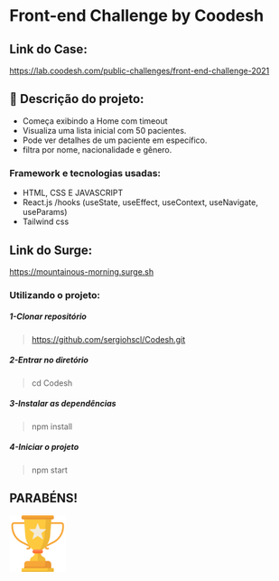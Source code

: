 # Front-end Challenge by Coodesh

## Link do Case:

https://lab.coodesh.com/public-challenges/front-end-challenge-2021

## :hammer: Descrição do projeto:
- Começa exibindo a Home com timeout
- Visualiza uma lista inicial com 50 pacientes.
- Pode ver detalhes de um paciente em específico. 
- filtra por nome, nacionalidade e gênero.

### Framework e tecnologias usadas:
- HTML, CSS E JAVASCRIPT
- React.js /hooks (useState, useEffect, useContext, useNavigate, useParams)
- Tailwind css

## Link do Surge:

https://mountainous-morning.surge.sh

### Utilizando o projeto:

##### 1-Clonar repositório
> https://github.com/sergiohscl/Codesh.git

##### 2-Entrar no diretório
> cd Codesh

##### 3-Instalar as dependências
> npm install

##### 4-Iniciar o projeto
> npm start

## PARABÉNS!

![Parabéns!](https://raw.githubusercontent.com/devsuperior/bds-assets/main/img/trophy.png)





